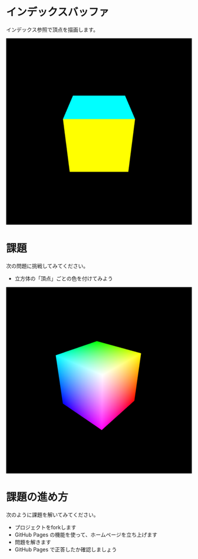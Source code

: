 # インデックスバッファ
インデックス参照で頂点を描画します。

![結果画像](result.gif)

# 課題
次の問題に挑戦してみてください。

- 立方体の「頂点」ごとの色を付けてみよう

![課題で期待される結果](result_study.png)

# 課題の進め方
次のように課題を解いてみてください。

- プロジェクトをforkします
- GitHub Pages の機能を使って、ホームページを立ち上げます
- 問題を解きます
- GitHub Pages で正答したか確認しましょう

